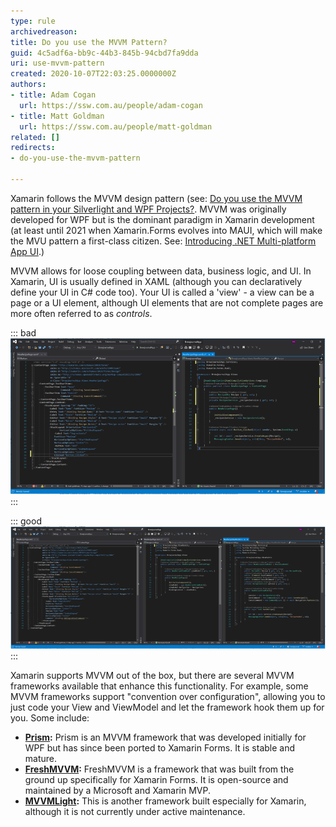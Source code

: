 ```yaml
---
type: rule
archivedreason: 
title: Do you use the MVVM Pattern?
guid: 4c5adf6a-bb9c-44b3-845b-94cbd7fa9dda
uri: use-mvvm-pattern
created: 2020-10-07T22:03:25.0000000Z
authors:
- title: Adam Cogan
  url: https://ssw.com.au/people/adam-cogan
- title: Matt Goldman
  url: https://ssw.com.au/people/matt-goldman
related: []
redirects:
- do-you-use-the-mvvm-pattern

---
```


Xamarin follows the MVVM design pattern (see: [Do you use the MVVM pattern in your Silverlight and WPF Projects?](/do-you-use-the-mvvm-pattern-in-your-silverlight-and-wpf-projects). MVVM was originally developed for WPF but is the dominant paradigm in Xamarin development (at least until 2021 when Xamarin.Forms evolves into MAUI, which will make the MVU pattern a first-class citizen. See: [Introducing .NET Multi-platform App UI](https://devblogs.microsoft.com/dotnet/introducing-net-multi-platform-app-ui/).)

<!--endintro-->

MVVM allows for loose coupling between data, business logic, and UI. In Xamarin, UI is usually defined in XAML (although you can declaratively define your UI in C# code too). Your UI is called a 'view' - a view can be a page or a UI element, although UI elements that are not complete pages are more often referred to as     *controls*.

::: bad  
![Figure: Bad Example - Logic and properties are in the code behind, which decreases maintainability and leads to antipatterns like async void](mvvm-bad.png)  
:::

::: good  
![Figure: Good Example - Values are bound to properties of the ViewModel, and actions are bound to Commands in the ViewModel](mvvm-good.png)  
:::

Xamarin supports MVVM out of the box, but there are several MVVM frameworks available that enhance this functionality. For example, some MVVM frameworks support "convention over configuration", allowing you to just code your View and ViewModel and let the framework hook them up for you. Some include:

* **[Prism](https://github.com/PrismLibrary/Prism):** Prism is an MVVM framework that was developed initially for WPF but has since been ported to Xamarin Forms. It is stable and mature. 
* **[FreshMVVM](https://github.com/rid00z/FreshMvvm):** FreshMVVM is a framework that was built from the ground up specifically for Xamarin Forms. It is open-source and maintained by a Microsoft and Xamarin MVP. 
* **[MVVMLight](https://github.com/lbugnion/mvvmlight):** This is another framework built especially for Xamarin, although it is not currently under active maintenance. 
